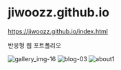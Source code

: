 # jiwoozz.github.io


https://jiwoozz.github.io/index.html

반응형 웹 포트폴리오


![gallery_img-16](https://user-images.githubusercontent.com/124217541/231062203-edce4295-c786-41a2-aa19-417e20aa0a99.jpg)
![blog-03](https://user-images.githubusercontent.com/124217541/231062404-f66d8919-47d9-488a-a8c4-e48e66b2f43d.jpg)
![about1](https://github.com/jiwoozz/jiwoozz.github.io/assets/124217541/cb69ff74-41cd-4d62-8b24-d4577e593bbc)
